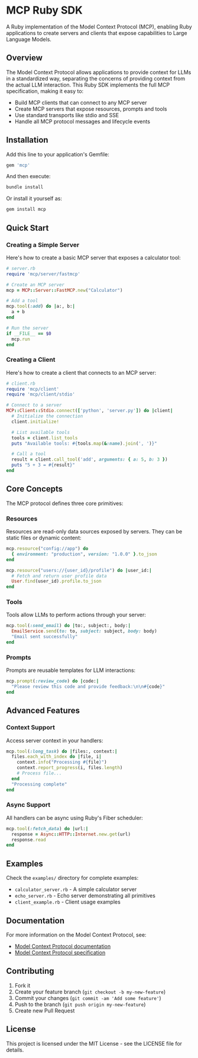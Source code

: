 # MCP Ruby SDK

A Ruby implementation of the Model Context Protocol (MCP), enabling Ruby applications to create servers and clients that expose capabilities to Large Language Models.

## Overview

The Model Context Protocol allows applications to provide context for LLMs in a standardized way, separating the concerns of providing context from the actual LLM interaction. This Ruby SDK implements the full MCP specification, making it easy to:

- Build MCP clients that can connect to any MCP server
- Create MCP servers that expose resources, prompts and tools
- Use standard transports like stdio and SSE
- Handle all MCP protocol messages and lifecycle events

## Installation

Add this line to your application's Gemfile:

```ruby
gem 'mcp'
```

And then execute:

```bash
bundle install
```

Or install it yourself as:

```bash
gem install mcp
```

## Quick Start

### Creating a Simple Server

Here's how to create a basic MCP server that exposes a calculator tool:

```ruby
# server.rb
require 'mcp/server/fastmcp'

# Create an MCP server
mcp = MCP::Server::FastMCP.new("Calculator")

# Add a tool
mcp.tool(:add) do |a:, b:|
  a + b
end

# Run the server
if __FILE__ == $0
  mcp.run
end
```

### Creating a Client

Here's how to create a client that connects to an MCP server:

```ruby
# client.rb
require 'mcp/client'
require 'mcp/client/stdio'

# Connect to a server
MCP::Client::Stdio.connect(['python', 'server.py']) do |client|
  # Initialize the connection
  client.initialize!

  # List available tools
  tools = client.list_tools
  puts "Available tools: #{tools.map(&:name).join(', ')}"

  # Call a tool
  result = client.call_tool('add', arguments: { a: 5, b: 3 })
  puts "5 + 3 = #{result}"
end
```

## Core Concepts

The MCP protocol defines three core primitives:

### Resources
Resources are read-only data sources exposed by servers. They can be static files or dynamic content:

```ruby
mcp.resource("config://app") do
  { environment: "production", version: "1.0.0" }.to_json
end

mcp.resource("users://{user_id}/profile") do |user_id:|
  # Fetch and return user profile data
  User.find(user_id).profile.to_json
end
```

### Tools
Tools allow LLMs to perform actions through your server:

```ruby
mcp.tool(:send_email) do |to:, subject:, body:|
  EmailService.send(to: to, subject: subject, body: body)
  "Email sent successfully"
end
```

### Prompts
Prompts are reusable templates for LLM interactions:

```ruby
mcp.prompt(:review_code) do |code:|
  "Please review this code and provide feedback:\n\n#{code}"
end
```

## Advanced Features

### Context Support

Access server context in your handlers:

```ruby
mcp.tool(:long_task) do |files:, context:|
  files.each_with_index do |file, i|
    context.info("Processing #{file}")
    context.report_progress(i, files.length)
    # Process file...
  end
  "Processing complete"
end
```

### Async Support

All handlers can be async using Ruby's Fiber scheduler:

```ruby
mcp.tool(:fetch_data) do |url:|
  response = Async::HTTP::Internet.new.get(url)
  response.read
end
```

## Examples

Check the `examples/` directory for complete examples:

- `calculator_server.rb` - A simple calculator server
- `echo_server.rb` - Echo server demonstrating all primitives
- `client_example.rb` - Client usage examples

## Documentation

For more information on the Model Context Protocol, see:

- [Model Context Protocol documentation](https://modelcontextprotocol.io)
- [Model Context Protocol specification](https://spec.modelcontextprotocol.io)

## Contributing

1. Fork it
2. Create your feature branch (`git checkout -b my-new-feature`)
3. Commit your changes (`git commit -am 'Add some feature'`)
4. Push to the branch (`git push origin my-new-feature`)
5. Create new Pull Request

## License

This project is licensed under the MIT License - see the LICENSE file for details.
